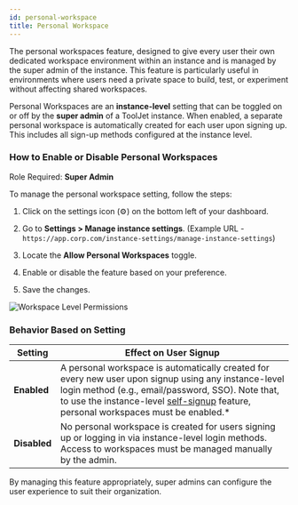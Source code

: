 ```yaml
---
id: personal-workspace
title: Personal Workspace
---
```



The personal workspaces feature, designed to give every user their own dedicated workspace environment within an instance and is managed by the super admin of the instance. This feature is particularly useful in environments where users need a private space to build, test, or experiment without affecting shared workspaces.

Personal Workspaces are an **instance-level** setting that can be toggled on or off by the **super admin** of a ToolJet instance. When enabled, a separate personal workspace is automatically created for each user upon signing up. This includes all sign-up methods configured at the instance level.


### How to Enable or Disable Personal Workspaces

Role Required: **Super Admin**

To manage the personal workspace setting, follow the steps:

1. Click on the settings icon (⚙️) on the bottom left of your dashboard.

2. Go to **Settings > Manage instance settings**.
(Example URL - `https://app.corp.com/instance-settings/manage-instance-settings`)
4. Locate the **Allow Personal Workspaces** toggle.
5. Enable or disable the feature based on your preference.
6. Save the changes.

<img className="screenshot-full img-full" src="/img/user-management/onboard-user/self-signup/personal-ws.png" alt="Workspace Level Permissions" />

### Behavior Based on Setting

| Setting      | Effect on User Signup |
|--------------|------------------------|
| **Enabled**  | A personal workspace is automatically created for every new user upon signup using any instance-level login method (e.g., email/password, SSO). Note that, to use the instance-level [self-signup](/docs/user-management/onboard-users/self-signup-user) feature, personal workspaces must be enabled.* |
| **Disabled** | No personal workspace is created for users signing up or logging in via instance-level login methods. Access to workspaces must be managed manually by the admin. |


By managing this feature appropriately, super admins can configure the user experience to suit their organization.